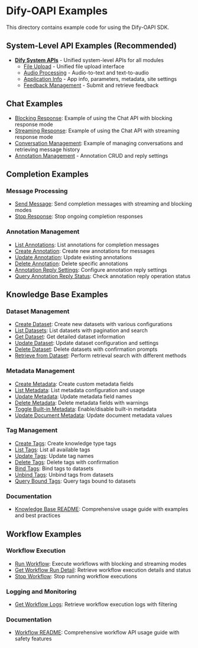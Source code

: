 # Dify-OAPI Examples

This directory contains example code for using the Dify-OAPI SDK.

## System-Level API Examples (Recommended)
- [**Dify System APIs**](./dify/) - Unified system-level APIs for all modules
  - [File Upload](./dify/file/upload_file.py) - Unified file upload interface
  - [Audio Processing](./dify/audio/audio_processing.py) - Audio-to-text and text-to-audio
  - [Application Info](./dify/info/app_info.py) - App info, parameters, metadata, site settings
  - [Feedback Management](./dify/feedback/feedback_management.py) - Submit and retrieve feedback

## Chat Examples
- [Blocking Response](./chat/blocking_response.py): Example of using the Chat API with blocking response mode
- [Streaming Response](./chat/streaming_response.py): Example of using the Chat API with streaming response mode
- [Conversation Management](./chat/conversation_management.py): Example of managing conversations and retrieving message history
- [Annotation Management](./chat/annotation/) - Annotation CRUD and reply settings

## Completion Examples

### Message Processing
- [Send Message](./completion/completion/send_message.py): Send completion messages with streaming and blocking modes
- [Stop Response](./completion/completion/stop_response.py): Stop ongoing completion responses

### Annotation Management
- [List Annotations](./completion/annotation/list_annotations.py): List annotations for completion messages
- [Create Annotation](./completion/annotation/create_annotation.py): Create new annotations for messages
- [Update Annotation](./completion/annotation/update_annotation.py): Update existing annotations
- [Delete Annotation](./completion/annotation/delete_annotation.py): Delete specific annotations
- [Annotation Reply Settings](./completion/annotation/annotation_reply_settings.py): Configure annotation reply settings
- [Query Annotation Reply Status](./completion/annotation/query_annotation_reply_status.py): Check annotation reply operation status



## Knowledge Base Examples

### Dataset Management
- [Create Dataset](./knowledge/dataset/create.py): Create new datasets with various configurations
- [List Datasets](./knowledge/dataset/list.py): List datasets with pagination and search
- [Get Dataset](./knowledge/dataset/get.py): Get detailed dataset information
- [Update Dataset](./knowledge/dataset/update.py): Update dataset configuration and settings
- [Delete Dataset](./knowledge/dataset/delete.py): Delete datasets with confirmation prompts
- [Retrieve from Dataset](./knowledge/dataset/retrieve.py): Perform retrieval search with different methods

### Metadata Management
- [Create Metadata](./knowledge/metadata/create.py): Create custom metadata fields
- [List Metadata](./knowledge/metadata/list.py): List metadata configuration and usage
- [Update Metadata](./knowledge/metadata/update.py): Update metadata field names
- [Delete Metadata](./knowledge/metadata/delete.py): Delete metadata fields with warnings
- [Toggle Built-in Metadata](./knowledge/metadata/toggle_builtin.py): Enable/disable built-in metadata
- [Update Document Metadata](./knowledge/metadata/update_document.py): Update document metadata values

### Tag Management
- [Create Tags](./knowledge/tag/create.py): Create knowledge type tags
- [List Tags](./knowledge/tag/list.py): List all available tags
- [Update Tags](./knowledge/tag/update.py): Update tag names
- [Delete Tags](./knowledge/tag/delete.py): Delete tags with confirmation
- [Bind Tags](./knowledge/tag/bind.py): Bind tags to datasets
- [Unbind Tags](./knowledge/tag/unbind.py): Unbind tags from datasets
- [Query Bound Tags](./knowledge/tag/query_bound.py): Query tags bound to datasets

### Documentation
- [Knowledge Base README](./knowledge/README.md): Comprehensive usage guide with examples and best practices

## Workflow Examples

### Workflow Execution
- [Run Workflow](./workflow/run_workflow.py): Execute workflows with blocking and streaming modes
- [Get Workflow Run Detail](./workflow/get_workflow_run_detail.py): Retrieve workflow execution details and status
- [Stop Workflow](./workflow/stop_workflow.py): Stop running workflow executions

### Logging and Monitoring
- [Get Workflow Logs](./workflow/get_workflow_logs.py): Retrieve workflow execution logs with filtering

### Documentation
- [Workflow README](./workflow/README.md): Comprehensive workflow API usage guide with safety features
